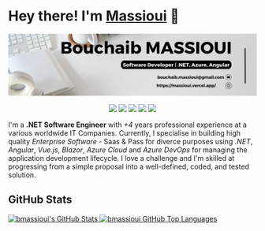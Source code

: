 # Hey there! I'm [Massioui](https://www.bouchaibmassioui.com/) 👋

![bmassioui](banner.png)

<p align="center">
    <a href="https://www.bouchaibmassioui.com/"><img src="https://img.shields.io/badge/-Twitter-050F2C?style=flat-square&logo=twitter&logoColor=white"/></a>
    <a href="https://www.linkedin.com/in/bouchaib-massioui/"><img src="https://img.shields.io/badge/-LinkedIn-050F2C?style=flat-square&logo=linkedin&logoColor=white"/></a>
    <a href="https://dev.to/bmassioui"><img src="hhttps://img.shields.io/badge/dev.to-050F2C?style=flat-square&logo=dev.to&logoColor=white"/></a>
    <a href="https://medium.com/@bouchaib.massioui"><img src="https://img.shields.io/badge/Medium-050F2C?style=flat-square&logo=medium&logoColor=white"/></a>
    <a href="https://www.bouchaibmassioui.com/"><img src="https://img.shields.io/badge/-Blog-050F2C?style=flat-square&logo=RSS&logoColor=white"/></a>
</p>

I'm a **.NET Software Engineer** with *+4* years professional experience at a various worldwide IT Companies. Currently, I specialise in building high quality *Enterprise Software* - Saas & Pass for diverce purposes using *.NET*, *Angular*, *Vue.js*, *Blazor*, *Azure Cloud* and *Azure DevOps* for managing the application development lifecycle. I love a challenge and I'm skilled at progressing from a simple proposal into a well-defined, coded, and tested solution.

## GitHub Stats

<a href="https://github.com/bmassioui">
  <img height="180em" src="https://github-readme-stats.vercel.app/api?username=bmassioui&show_icons=true&theme=algolia&count_private=true" alt="bmassioui's GitHub Stats" />
  <img height="180em" src="https://github-readme-stats.vercel.app/api/top-langs/?username=bmassioui&theme=algolia&layout=compact" 
    alt="bmassioui GitHub Top Languages" />
</a>